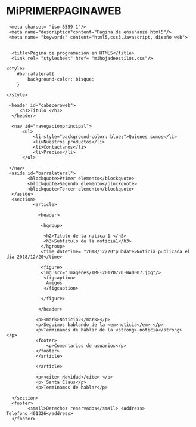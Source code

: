 # MiPRIMERPAGINAWEB

<!DOCTYPE html>
<html lang= "es">
<head>

      

     <meta charset= "iso-8559-1"/>
     <meta name="description"content="Pagina de enseñanza html5"/>
     <meta name= "keywords" content="html5,css3,Javascript, diseño web">


      <title>Pagina de programacion en HTML5</title>
      <link rel= "stylesheet" href= "mihojadeestilos.css"/>
   
	<style>
		#barralateral{
			background-color: bisque;
		}
	
	</style>

</head>
<body>

     <header id="cabeceraweb">
         <h1>Titulo </h1>
      </header>

      <nav id="navegacionprincipal">
          <ul>
              <li style="background-color: blue;">Quienes somos</li>
              <li>Nuestros productos</li>
              <li>Contactanos</li>
              <li>Precios</li>
          </ul>

     </nav>
     <aside id="barralateral">
            <blockquote>Primer elemento</blockquote>
            <blockquote>Segundo elemento</blockquote>
            <blockquote>Tercer elemento</blockquote>
      </aside>
      <section>
              <article>
               
                <header> 
                 
                 <hgroup>
            
                  <h2>Titulo de la notica 1 </h2>
                  <h3>Subtitulo de la noticia1</h3>
                 </hgroup>
                 <time datetime= "2018/12/20"pubdate>Noticia publicada el dia 2018/12/20</time>
  
                 <figure>
                 <img src="Imagenes/IMG-20170720-WA0007.jpg"/>           
                  <figcaption>
                   Amigos
                  </figcaption>
                  
                 </figure>
          
                </header>
               
               <p><mark>Noticia2</mark></p>
               <p>Seguimos hablando de la <em>noticia</em> </p>
               <p>Terminamos de hablar de la <strong> noticia</strong> </p>
               <footer>
                   <p>Comentarios de usuarios</p>
               </footer>
               </article>
               
               </article>

               <p><cite> Navidad</cite> </p>
               <p> Santa Claus</p>
               <p>Terminamos de hablar</p>
              
      </section>
      <footer>
            <small>Derechos reservados</small> <address> Telefono:401326</address>
      </footer>
</body>
</html>

